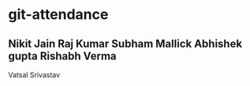 # git-attendance
Nikit Jain
Raj Kumar
Subham Mallick
Abhishek gupta
Rishabh Verma
--
Vatsal Srivastav

